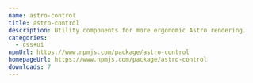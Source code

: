 ```yaml
---
name: astro-control
title: astro-control
description: Utility components for more ergonomic Astro rendering.
categories:
  - css+ui
npmUrl: https://www.npmjs.com/package/astro-control
homepageUrl: https://www.npmjs.com/package/astro-control
downloads: 7
---
```

